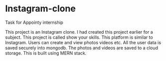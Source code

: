 # Instagram-clone
Task for Appointy internship

This project is an Instagram clone. I had created this project earlier for a subject. This project is called show your skills. This platform is similar to Instagram. Users can create and view photos videos etc. All the user data is saved securely into mongodb. The photos and videos are saved to a cloud storage.
This is built using MERN stack.
